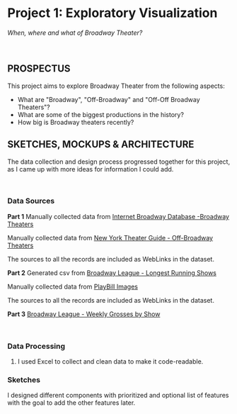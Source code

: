 # **Project 1: Exploratory Visualization**
*When, where and what of Broadway Theater?*

<br />

## **PROSPECTUS**

This project aims to explore Broadway Theater from the following aspects:

* What are "Broadway", "Off-Broadway" and "Off-Off Broadway Theaters"?
* What are some of the biggest productions in the history?
* How big is Broadway theaters recently?


## **SKETCHES, MOCKUPS & ARCHITECTURE**

The data collection and design process progressed together for this project, as I came up with more ideas for information I could add.

<br />

### Data Sources

**Part 1**
Manually collected data from [Internet Broadway Database -Broadway Theaters](https://www.ibdb.com/theatre/stephen-sondheim-theatre-1197)

Manually collected data from [New York Theater Guide - Off-Broadway Theaters](https://www.newyorktheatreguide.com/theatres/off-broadway) 

The sources to all the records are included as WebLinks in the dataset.

**Part 2**
Generated csv from [Broadway League - Longest Running Shows](https://www.broadwayleague.com/static/user/admin/media/longest_running_shows_v2020-06-02.pdf)

Manually collected data from [PlayBill Images](https://www.playbill.com/)

The sources to all the records are included as WebLinks in the dataset.

**Part 3**
[Broadway League - Weekly Grosses by Show](https://www.broadwayleague.com/research/grosses-broadway-nyc/#weekly_grosses)

<br />

### Data Processing
1. I used Excel to collect and clean data to make it code-readable.


### Sketches

I designed different components with prioritized and optional list of features with the goal to add the other features later.

<br />

[](https://github.com/beyenidogan/Viz-Portfolio/blob/main/assets/Documents/Narrative_Sketch1.png)

[](https://github.com/beyenidogan/Viz-Portfolio/blob/main/assets/Documents/Narrative_Sketch2.png)

[](https://github.com/beyenidogan/Viz-Portfolio/blob/main/assets/Documents/Narrative_Sketch3.png)